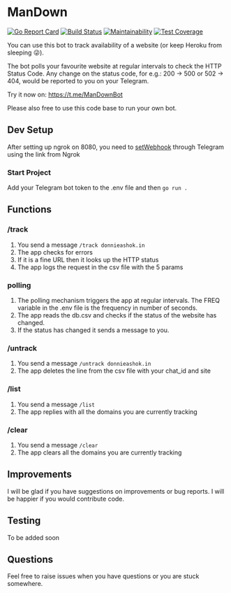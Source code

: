 # ManDown 
[![Go Report Card](https://goreportcard.com/badge/github.com/Donnie/ManDown)](https://goreportcard.com/report/github.com/Donnie/ManDown) [![Build Status](https://api.travis-ci.org/Donnie/ManDown.svg?branch=master&status=passed)](https://travis-ci.org/github/Donnie/ManDown) [![Maintainability](https://api.codeclimate.com/v1/badges/14627b2ff38511a1eed5/maintainability)](https://codeclimate.com/github/Donnie/ManDown/maintainability) [![Test Coverage](https://api.codeclimate.com/v1/badges/14627b2ff38511a1eed5/test_coverage)](https://codeclimate.com/github/Donnie/ManDown/test_coverage)

You can use this bot to track availability of a website (or keep Heroku from sleeping :stuck_out_tongue_winking_eye:). 

The bot polls your favourite website at regular intervals to check the HTTP Status Code. 
Any change on the status code, for e.g.: 200 -> 500 or 502 -> 404, would be reported to you on your Telegram.

Try it now on: https://t.me/ManDownBot

Please also free to use this code base to run your own bot.

## Dev Setup
After setting up ngrok on 8080, you need to [setWebhook](https://core.telegram.org/bots/api#setwebhook) through Telegram using the link from Ngrok

### Start Project
Add your Telegram bot token to the .env file and then
```go run .```

## Functions
### /track
1. You send a message `/track donnieashok.in`
2. The app checks for errors 
3. If it is a fine URL then it looks up the HTTP status
4. The app logs the request in the csv file with the 5 params

### polling
1. The polling mechanism triggers the app at regular intervals. The FREQ variable in the .env file is the frequency in number of seconds.
2. The app reads the db.csv and checks if the status of the website has changed.
3. If the status has changed it sends a message to you.

### /untrack
1. You send a message `/untrack donnieashok.in`
2. The app deletes the line from the csv file with your chat_id and site

### /list
1. You send a message `/list`
2. The app replies with all the domains you are currently tracking

### /clear
1. You send a message `/clear`
2. The app clears all the domains you are currently tracking

## Improvements
I will be glad if you have suggestions on improvements or bug reports. I will be happier if you would contribute code.

## Testing
To be added soon

## Questions
Feel free to raise issues when you have questions or you are stuck somewhere.
